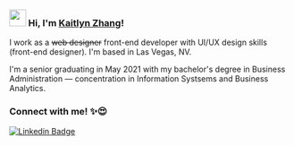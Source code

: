 ### <img src="https://media.giphy.com/media/hvRJCLFzcasrR4ia7z/giphy.gif" width="30px"> Hi, I'm [Kaitlyn Zhang](https://www.linkedin.com/in/kaitlynzhang)!

I work as a ~~web designer~~ front-end developer with UI/UX design skills (front-end designer). I'm based in Las Vegas, NV.

I'm a senior graduating in May 2021 with my bachelor's degree in Business Administration — concentration in Information Systsems and Business Analytics.

### Connect with me! ✨😍
[![Linkedin Badge](https://img.shields.io/badge/-LinkedIn-blue?style=flat-square&logo=Linkedin&logoColor=white&link=https://www.linkedin.com/in/kaitlynzhang/)](https://www.linkedin.com/in/kaitlynzhang/)

